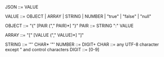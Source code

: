 JSON         ::= VALUE

VALUE        ::= OBJECT
              | ARRAY
              | STRING
              | NUMBER
              | "true"
              | "false"
              | "null"

OBJECT       ::= "{" [PAIR ("," PAIR)*] "}"
PAIR         ::= STRING ":" VALUE

ARRAY        ::= "[" [VALUE ("," VALUE)*] "]"

STRING       ::= '"' CHAR* '"'
NUMBER       ::= DIGIT+
CHAR         ::= any UTF-8 character except " and control characters
DIGIT        ::= [0-9]
